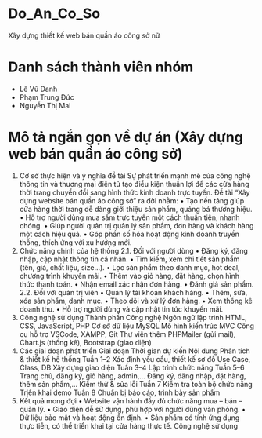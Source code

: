 # Do_An_Co_So
Xây dựng thiết kế web bán quần áo công sở nữ
# Danh sách thành viên nhóm
- Lê Vũ Danh
- Phạm Trung Đức
- Nguyễn Thị Mai
# Mô tả ngắn gọn về dự án (Xây dựng web bán quần áo công sở)
1. Cơ sở thực hiện và ý nghĩa đề tài 
Sự phát triển mạnh mẽ của công nghệ thông tin và thương mại điện tử tạo điều kiện thuận lợi 
để các cửa hàng thời trang chuyển đổi sang hình thức kinh doanh trực tuyến. Đề tài “Xây 
dựng website bán quần áo công sở” ra đời nhằm: 
• Tạo nền tảng giúp cửa hàng thời trang dễ dàng giới thiệu sản phẩm, quảng bá thương 
hiệu. 
• Hỗ trợ người dùng mua sắm trực tuyến một cách thuận tiện, nhanh chóng. 
• Giúp người quản trị quản lý sản phẩm, đơn hàng và khách hàng một cách hiệu quả. 
• Góp phần số hóa hoạt động kinh doanh truyền thống, thích ứng với xu hướng mới. 
2. Chức năng chính của hệ thống 
2.1. Đối với người dùng 
• Đăng ký, đăng nhập, cập nhật thông tin cá nhân. 
• Tìm kiếm, xem chi tiết sản phẩm (tên, giá, chất liệu, size…). 
• Lọc sản phẩm theo danh mục, hot deal, chương trình khuyến mãi. 
• Thêm vào giỏ hàng, đặt hàng, chọn hình thức thanh toán. 
• Nhận email xác nhận đơn hàng. 
• Đánh giá sản phẩm. 
2.2. Đối với quản trị viên 
• Quản lý tài khoản khách hàng. 
• Thêm, sửa, xóa sản phẩm, danh mục. 
• Theo dõi và xử lý đơn hàng. 
• Xem thống kê doanh thu. 
• Hỗ trợ người dùng và cập nhật tin tức khuyến mãi. 
3. Công nghệ sử dụng 
Thành phần 
Công nghệ 
Ngôn ngữ lập trình HTML, CSS, JavaScript, PHP 
Cơ sở dữ liệu 
MySQL 
Mô hình kiến trúc MVC 
Công cụ hỗ trợ 
VSCode, XAMPP, Git 
Thư viện thêm 
PHPMailer (gửi mail), Chart.js (thống kê), Bootstrap (giao diện) 
4. Các giai đoạn phát triển 
Giai đoạn 
Thời gian dự 
kiến 
Nội dung 
Phân tích & thiết kế hệ 
thống 
Tuần 1–2 
Xác định yêu cầu, thiết kế sơ đồ Use Case, 
Class, DB 
Xây dựng giao diện 
Tuần 3–4 
Lập trình chức năng 
Tuần 5–6 
Trang chủ, đăng ký, giỏ hàng, admin,… 
Đăng ký, đăng nhập, đặt hàng, thêm sản 
phẩm,… 
Kiểm thử & sửa lỗi 
Tuần 7 
Kiểm tra toàn bộ chức năng 
Triển khai demo 
Tuần 8 
Chuẩn bị báo cáo, trình bày sản phẩm 
5. Kết quả mong đợi 
• Website vận hành đầy đủ chức năng mua – bán – quản lý. 
• Giao diện dễ sử dụng, phù hợp với người dùng văn phòng. 
• Dữ liệu bảo mật và hoạt động ổn định. 
• Sản phẩm có tính ứng dụng thực tiễn, có thể triển khai tại cửa hàng thực tế. 
Công nghệ sử dụng 
